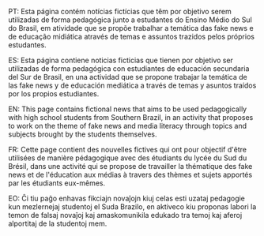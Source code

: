 PT:
Esta página contém notícias fictícias que têm por objetivo serem utilizadas de forma pedagógica junto a estudantes do Ensino Médio do Sul do Brasil, em atividade que se propõe trabalhar a temática das fake news e de educação midiática através de temas e assuntos trazidos pelos próprios estudantes.

ES:
Esta página contiene noticias ficticias que tienen por objetivo ser utilizadas de forma pedagógica con estudiantes de educación secundaria del Sur de Brasil, en una actividad que se propone trabajar la temática de las fake news y de educación mediática a través de temas y asuntos traídos por los propios estudiantes.

EN:
This page contains fictional news that aims to be used pedagogically with high school students from Southern Brazil, in an activity that proposes to work on the theme of fake news and media literacy through topics and subjects brought by the students themselves.

FR:
Cette page contient des nouvelles fictives qui ont pour objectif d'être utilisées de manière pédagogique avec des étudiants du lycée du Sud du Brésil, dans une activité qui se propose de travailler la thématique des fake news et de l'éducation aux médias à travers des thèmes et sujets apportés par les étudiants eux-mêmes.

EO:
Ĉi tiu paĝo enhavas fikciajn novaĵojn kiuj celas esti uzataj pedagogie kun mezlernejaj studentoj el Suda Brazilo, en aktiveco kiu proponas labori la temon de falsaj novaĵoj kaj amaskomunikila edukado tra temoj kaj aferoj alportitaj de la studentoj mem.

